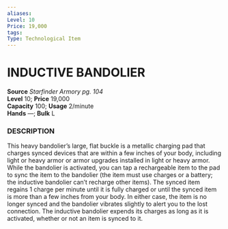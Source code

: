 ```yaml
---
aliases: 
Level: 10 
Price: 19,000
tags: 
Type: Technological Item
---
```


# INDUCTIVE BANDOLIER

**Source** _Starfinder Armory pg. 104_  
**Level** 10; **Price** 19,000  
**Capacity** 100; **Usage** 2/minute  
**Hands** —; **Bulk** L

### DESCRIPTION

This heavy bandolier’s large, flat buckle is a metallic charging pad that charges synced devices that are within a few inches of your body, including light or heavy armor or armor upgrades installed in light or heavy armor. While the bandolier is activated, you can tap a rechargeable item to the pad to sync the item to the bandolier (the item must use charges or a battery; the inductive bandolier can’t recharge other items). The synced item regains 1 charge per minute until it is fully charged or until the synced item is more than a few inches from your body. In either case, the item is no longer synced and the bandolier vibrates slightly to alert you to the lost connection. The inductive bandolier expends its charges as long as it is activated, whether or not an item is synced to it.